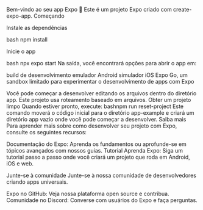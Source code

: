 Bem-vindo ao seu app Expo 👋
Este é um projeto Expo criado com create-expo-app.
Começando

Instale as dependências

bash   npm install

Inicie o app

bash   npx expo start
Na saída, você encontrará opções para abrir o app em:

build de desenvolvimento
emulador Android
simulador iOS
Expo Go, um sandbox limitado para experimentar o desenvolvimento de apps com Expo

Você pode começar a desenvolver editando os arquivos dentro do diretório app. Este projeto usa roteamento baseado em arquivos.
Obter um projeto limpo
Quando estiver pronto, execute:
bashnpm run reset-project
Este comando moverá o código inicial para o diretório app-example e criará um diretório app vazio onde você pode começar a desenvolver.
Saiba mais
Para aprender mais sobre como desenvolver seu projeto com Expo, consulte os seguintes recursos:

Documentação do Expo: Aprenda os fundamentos ou aprofunde-se em tópicos avançados com nossos guias.
Tutorial Aprenda Expo: Siga um tutorial passo a passo onde você criará um projeto que roda em Android, iOS e web.

Junte-se à comunidade
Junte-se à nossa comunidade de desenvolvedores criando apps universais.

Expo no GitHub: Veja nossa plataforma open source e contribua.
Comunidade no Discord: Converse com usuários do Expo e faça perguntas.
